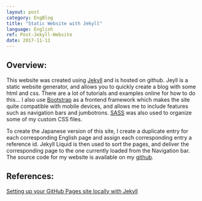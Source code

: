 ```yaml
---
layout: post
category: EngBlog
title: "Static Website with Jekyll"
language: English
ref: Post-Jekyll-Website
date: 2017-11-11
---
```


## Overview:

This website was created using [Jekyll](https://jekyllrb.com/) and is hosted on github. Jeyll is a static website generator, and allows you to quickly create a blog with some html and css. There are a lot of tutorials and examples online for how to do this... I also use [Bootstrap](https://getbootstrap.com/) as a frontend framework which makes the site quite compatible with mobile devices, and allows me to include features such as navigation bars and jumbotrons. [SASS](http://sass-lang.com/) was also used to organize some of my custom CSS files.

To create the Japanese version of this site, I create a duplicate entry for each corresponding English page and assign each corresponding entry a reference id. Jekyll Liquid is then used to sort the pages, and deliver the corresponding page to the one currently loaded from the Navigation bar.  The source code for my website is available on my [github](https://github.com/JLSeto/JLSeto.github.io).

## References:

[Setting up your GitHub Pages site locally with Jekyll](https://help.github.com/articles/setting-up-your-github-pages-site-locally-with-jekyll/)
